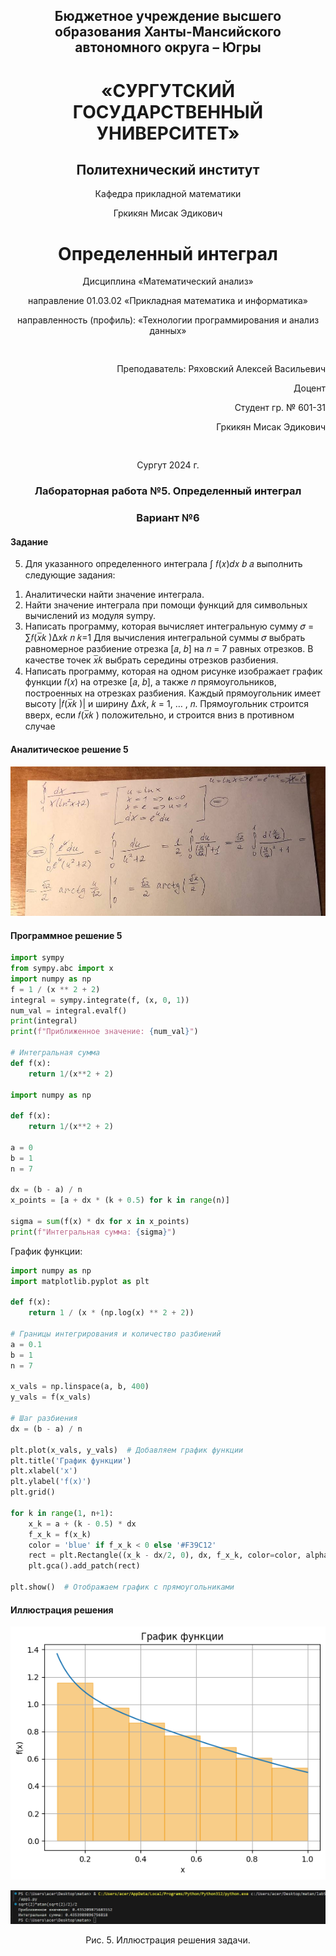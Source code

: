 <h2 style="text-align: center;">Бюджетное учреждение высшего образования Ханты-Мансийского автономного округа – Югры</h2>

<h1 style="text-align: center;">«СУРГУТСКИЙ ГОСУДАРСТВЕННЫЙ УНИВЕРСИТЕТ»</h1>

<h2 style="text-align: center;">Политехнический институт</h2>

<p style="text-align: center;">Кафедра прикладной математики</p>

<p style="text-align: center;">Гркикян Мисак Эдикович</p>

<h1 style="text-align: center;">Определенный интеграл</h1>

<p style="text-align: center;">Дисциплина «Математический анализ»</p>

<p style="text-align: center;">направление 01.03.02 «Прикладная математика и информатика»</p>

<p style="text-align: center;">направленность (профиль): «Технологии программирования и анализ данных»</p>

<pre>

</pre>

<p style="text-align: right;">Преподаватель: Ряховский Алексей Васильевич  </p>

<p style="text-align: right;">Доцент</p>

<p style="text-align: right;">Студент гр. № 601-31</p>

<p style="text-align: right;">Гркикян Мисак Эдикович</p>

<pre>

</pre>

<p style="text-align: center;">Сургут 2024 г.</p>

<h3 style="text-align: center;">Лабораторная работа №5. Определенный интеграл</h3>
<h3 style="text-align: center;">Вариант №6</h3>

#### Задание
5. Для указанного определенного интеграла
∫ 𝑓(𝑥)𝑑𝑥
𝑏
𝑎
выполнить следующие задания:
1) Аналитически найти значение интеграла.
2) Найти значение интеграла при помощи функций для символьных
вычислений из модуля sympy.
3) Написать программу, которая вычисляет интегральную сумму
𝜎 = ∑𝑓(𝑥̅𝑘
)∆𝑥𝑘
𝑛
𝑘=1
Для вычисления интегральной суммы 𝜎 выбрать равномерное разбиение
отрезка [𝑎, 𝑏] на 𝑛 = 7 равных отрезков. В качестве точек 𝑥̅𝑘 выбрать
середины отрезков разбиения.
4) Написать программу, которая на одном рисунке изображает график
функции 𝑓(𝑥) на отрезке [𝑎, 𝑏], а также 𝑛 прямоугольников, построенных на
отрезках разбиения. Каждый прямоугольник имеет высоту |𝑓(𝑥̅𝑘
)| и ширину
∆𝑥𝑘, 𝑘 = 1, … , 𝑛. Прямоугольник строится вверх, если 𝑓(𝑥̅𝑘
) положительно, и
строится вниз в противном случае

#### Аналитическое решение 5
![Image text](analitic.jpg)

#### Программное решение 5
```python
import sympy
from sympy.abc import x
import numpy as np
f = 1 / (x ** 2 + 2)
integral = sympy.integrate(f, (x, 0, 1))
num_val = integral.evalf()
print(integral)
print(f"Приближенное значение: {num_val}")

# Интегральная сумма
def f(x):
    return 1/(x**2 + 2)  

import numpy as np

def f(x):
    return 1/(x**2 + 2)

a = 0
b = 1
n = 7

dx = (b - a) / n
x_points = [a + dx * (k + 0.5) for k in range(n)]

sigma = sum(f(x) * dx for x in x_points)
print(f"Интегральная сумма: {sigma}")
```

График функции:
```python
import numpy as np
import matplotlib.pyplot as plt

def f(x):
    return 1 / (x * (np.log(x) ** 2 + 2))

# Границы интегрирования и количество разбиений
a = 0.1
b = 1
n = 7

x_vals = np.linspace(a, b, 400)
y_vals = f(x_vals)

# Шаг разбиения
dx = (b - a) / n

plt.plot(x_vals, y_vals)  # Добавляем график функции
plt.title('График функции')
plt.xlabel('x')
plt.ylabel('f(x)')
plt.grid()

for k in range(1, n+1):
    x_k = a + (k - 0.5) * dx
    f_x_k = f(x_k)
    color = 'blue' if f_x_k < 0 else '#F39C12'
    rect = plt.Rectangle((x_k - dx/2, 0), dx, f_x_k, color=color, alpha=0.5)
    plt.gca().add_patch(rect)

plt.show()  # Отображаем график с прямоугольниками
```

#### Иллюстрация решения

![Image text](answer2.png)

![Image text](answer.png)

<p style="text-align: center;">Рис. 5. Иллюстрация решения задачи.</p>


